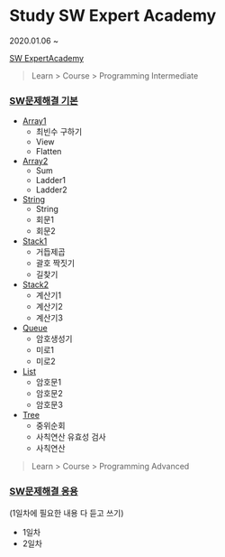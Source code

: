 # Study SW Expert Academy

2020.01.06 ~

[SW ExpertAcademy](https://swexpertacademy.com/)




> Learn > Course > Programming Intermediate

### [SW문제해결 기본](/ProgrammingIntermediate.md)

* [Array1](/[ProgrammingIntermediate]/[ProgrammingIntermediate]Day1.md)
  * 최빈수 구하기
  * View
  * Flatten
* [Array2](/[ProgrammingIntermediate]/[ProgrammingIntermediate]Day2.md)
  * Sum
  * Ladder1
  * Ladder2
* [String](/[ProgrammingIntermediate]/[ProgrammingIntermediate]Day3.md)
  * String
  * 회문1
  * 회문2
* [Stack1](/[ProgrammingIntermediate]/[ProgrammingIntermediate]Day4.md)
  * 거듭제곱
  * 괄호 짝짓기
  * 길찾기
* [Stack2](/[ProgrammingIntermediate]/[ProgrammingIntermediate]Day6.md)
  * 계산기1
  * 계산기2
  * 계산기3
* [Queue](/[ProgrammingIntermediate]/[ProgrammingIntermediate]Day7.md)
  * 암호생성기
  * 미로1
  * 미로2
* [List](/[ProgrammingIntermediate]/[ProgrammingIntermediate]Day8.md)
  * 암호문1
  * 암호문2
  * 암호문3
* [Tree](/[ProgrammingIntermediate]/[ProgrammingIntermediate]Day9.md)
  * 중위순회
  * 사칙연산 유효성 검사
  * 사칙연산





> Learn > Course > Programming Advanced

### [SW문제해결 응용](/ProgrammingAdvanced.md)

(1일차에 필요한 내용 다 듣고 쓰기)

* 1일차
* 2일차